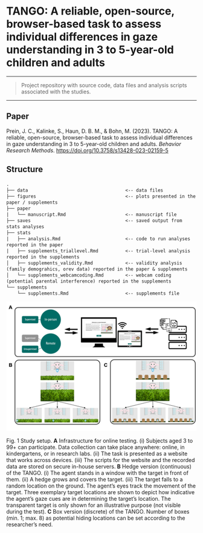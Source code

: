 # TANGO: A reliable, open-source, browser-based task to assess individual differences in gaze understanding in 3 to 5-year-old children and adults

---

> Project repository with source code, data files and analysis scripts associated with the studies.

---

## Paper

Prein, J. C., Kalinke, S., Haun, D. B. M., & Bohn, M. (2023). TANGO: A reliable, open-source, browser-based task to assess individual differences in gaze understanding in 3 to 5-year-old children and adults. _Behavior Research Methods_. https://doi.org/10.3758/s13428-023-02159-5

## Structure

```
.
├── data                                    <-- data files
├── figures                                 <-- plots presented in the paper / supplements
├── paper
|   └── manuscript.Rmd                      <-- manuscript file
├── saves                                   <-- saved output from stats analyses
├── stats
|   ├── analysis.Rmd                        <-- code to run analyses reported in the paper
|   ├── supplements_triallevel.Rmd          <-- trial-level analysis reported in the supplements
│   ├── supplements_validity.Rmd            <-- validity analysis (family demograhics, orev data) reported in the paper & supplements
│   └── supplements_webcamcoding.Rmd        <-- webcam coding (potential parental interference) reported in the supplements
└── supplements
    └── supplements.Rmd                     <-- supplements file
```

<img src="./figures/tango_procedure.png">

Fig. 1 Study setup. **A** Infrastructure for online testing. (i) Subjects aged 3 to 99+ can participate. Data collection can take place anywhere: online, in kindergartens, or in research labs. (ii) The task is presented as a website that works across devices. (iii) The scripts for the website and the recorded data are stored on secure in-house servers. **B** Hedge version (continuous) of the TANGO. (i) The agent stands in a window with the target in front of them. (ii) A hedge grows and covers the target. (iii) The target falls to a random location on the ground. The agent’s eyes track the movement of the target. Three exemplary target locations are shown to depict how indicative the agent’s gaze cues are in determining the target’s location. The transparent target is only shown for an illustrative purpose (not visible during the test). **C** Box version (discrete) of the TANGO. Number of boxes (min. 1; max. 8) as potential hiding locations can be set according to the researcher’s need.
